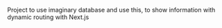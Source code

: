 Project to use imaginary database and use this, to show information with dynamic routing with Next.js
